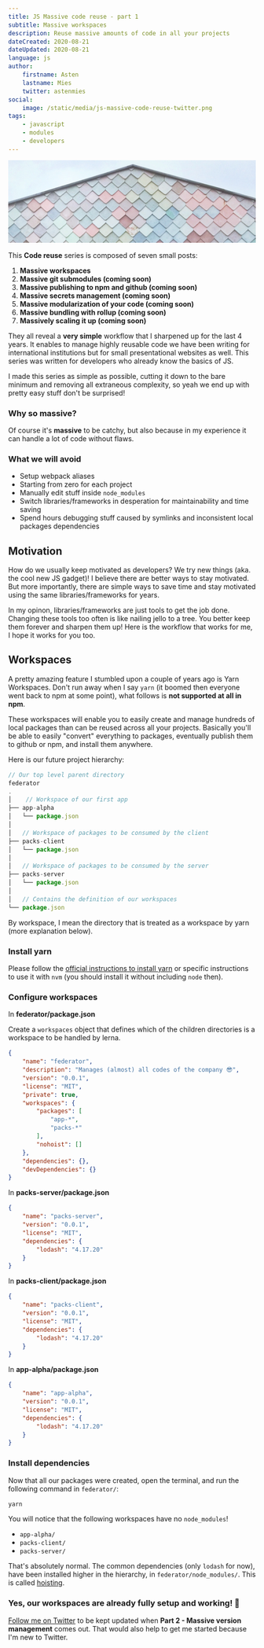 ```yaml
---
title: JS Massive code reuse - part 1
subtitle: Massive workspaces
description: Reuse massive amounts of code in all your projects
dateCreated: 2020-08-21
dateUpdated: 2020-08-21
language: js
author:
    firstname: Asten
    lastname: Mies
    twitter: astenmies
social:
    image: /static/media/js-massive-code-reuse-twitter.png
tags:
    - javascript
    - modules
    - developers
---
```


![JS Massive Code Reuse](/static/media/js-massive-code-reuse-cover.png)

This **Code reuse** series is composed of seven small posts:

1. **Massive workspaces**
2. **Massive git submodules (coming soon)**
3. **Massive publishing to npm and github (coming soon)**
4. **Massive secrets management (coming soon)**
5. **Massive modularization of your code (coming soon)**
6. **Massive bundling with rollup (coming soon)**
7. **Massively scaling it up (coming soon)**

They all reveal a **very simple** workflow that I sharpened up for the last 4 years. It enables to manage highly reusable code we have been writing for international institutions but for small presentational websites as well. This series was written for developers who already know the basics of JS. 

I made this series as simple as possible, cutting it down to the bare minimum and removing all extraneous complexity, so yeah we end up with pretty easy stuff don't be surprised!

### Why so massive?

Of course it's **massive** to be catchy, but also because in my experience it can handle a lot of code without flaws.

### What we will avoid

- Setup webpack aliases
- Starting from zero for each project
- Manually edit stuff inside `node_modules`
- Switch libraries/frameworks in desperation for maintainability and time saving
- Spend hours debugging stuff caused by symlinks and inconsistent local packages dependencies

## Motivation

How do we usually keep motivated as developers? We try new things (aka. the cool new JS gadget)!
I believe there are better ways to stay motivated. But more importantly, there are simple ways to save time and stay motivated using the same libraries/frameworks for years.

In my opinon, libraries/frameworks are just tools to get the job done. Changing these tools too often is like nailing jello to a tree. You better keep them forever and sharpen them up! Here is the workflow that works for me, I hope it works for you too.

## Workspaces

A pretty amazing feature I stumbled upon a couple of years ago is Yarn Workspaces. Don't run away when I say `yarn` (it boomed then everyone went back to npm at some point), what follows is **not supported at all in npm**.

These workspaces will enable you to easily create and manage hundreds of local packages than can be reused across all your projects. Basically you'll be able to easily "convert" everything to packages, eventually publish them to github or npm, and install them anywhere.

Here is our future project hierarchy:

```js
// Our top level parent directory
federator
.
│    // Workspace of our first app
├── app-alpha
│   └── package.json
│
│   // Workspace of packages to be consumed by the client
├── packs-client
│   └── package.json
│
│   // Workspace of packages to be consumed by the server
├── packs-server
│   └── package.json
│
│   // Contains the definition of our workspaces
└── package.json
```

By workspace, I mean the directory that is treated as a workspace by yarn (more explanation below).

### Install yarn

Please follow the [official instructions to install yarn](https://classic.yarnpkg.com/en/docs/install) or specific instructions to use it with `nvm` (you should install it without including `node` then).

### Configure workspaces

In **federator/package.json**

Create a `workspaces` object that defines which of the children directories is a workspace to be handled by lerna.

```json
{
	"name": "federator",
	"description": "Manages (almost) all codes of the company 😎",
	"version": "0.0.1",
	"license": "MIT",
	"private": true,
	"workspaces": {
		"packages": [
			"app-*",
			"packs-*"
		],
		"nohoist": []
	},
	"dependencies": {},
	"devDependencies": {}
}
```

In **packs-server/package.json**

```json
{
	"name": "packs-server",
	"version": "0.0.1",
	"license": "MIT",
	"dependencies": {
		"lodash": "4.17.20"
	}
}
```

In **packs-client/package.json**

```json
{
	"name": "packs-client",
	"version": "0.0.1",
	"license": "MIT",
	"dependencies": {
		"lodash": "4.17.20"
	}
}
```

In **app-alpha/package.json**

```json
{
	"name": "app-alpha",
	"version": "0.0.1",
	"license": "MIT",
	"dependencies": {
		"lodash": "4.17.20"
	}
}
```

### Install dependencies

Now that all our packages were created, open the terminal, and run the following command in `federator/`:

```sh
yarn
```

You will notice that the following workspaces have no `node_modules`!

- `app-alpha/`
- `packs-client/`
- `packs-server/`

That's absolutely normal. The common dependencies (only `lodash` for now), have been installed higher in the hierarchy, in `federator/node_modules/`. This is called [hoisting](https://classic.yarnpkg.com/blog/2018/02/15/nohoist/).

### **Yes, our workspaces are already fully setup and working! 🎉**

[Follow me on Twitter](https://twitter.com/astenmies) to be kept updated when **Part 2 - Massive version management** comes out. That would also help to get me started because I'm new to Twitter.

